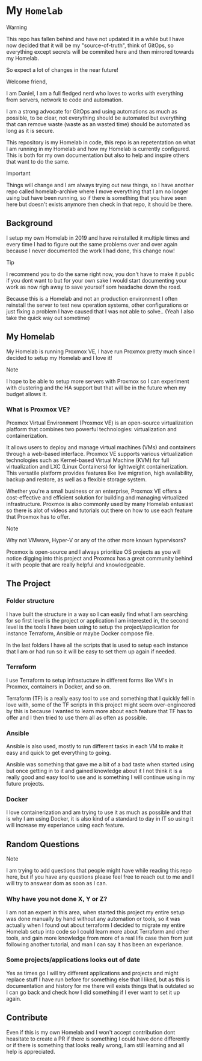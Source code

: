 # My `Homelab`

> [!WARNING]
> This repo has fallen behind and have not updated it in a while but I have now
> decided that it will be my "source-of-truth", think of GitOps, so everything
> except secrets will be commited here and then mirrored towards my Homelab.
>
> So expect a lot of changes in the near future!

Welcome friend,

I am Daniel, I am a full fledged nerd who loves to works with
everything from servers, network to code and automation.

I am a strong advocate for GitOps and using automations as much as possible,
to be clear, not everything should be automated but everything that can remove
waste (waste as an wasted time) should be automated as long as it is secure.

This repository is my Homelab in code, this repo is an repetentation on what I
am running in my Homelab and how my Homelab is currently configured. This is
both for my own documentation but also to help and inspire others that want to
do the same.

> [!IMPORTANT]
> Things will change and I am always trying out new things, so I have another
> repo called homelab-archive where I move everything that I am no longer using
> but have been running, so if there is something that you have seen here but
> doesn't exists anymore then check in that repo, it should be there.

## Background

I setup my own Homelab in 2019 and have reinstalled it multiple times and every
time I had to figure out the same problems over and over again because I never
documented the work I had done, this change now!

> [!TIP]
> I recommend you to do the same right now, you don't have to make it public
> if you dont want to but for your own sake I would start documenting your
> work as now righ away to save yourself som headache down the road.

Because this is a Homelab and not an production environment I often reinstall
the server to test new operation systems, other configurations or just fixing
a problem I have caused that I was not able to solve.. (Yeah I also take the
quick way out sometime)

## My Homelab

My Homelab is running Proxmox VE, I have run Proxmox pretty much since I
decided to setup my Homelab and I love it!

> [!NOTE]
> I hope to be able to setup more servers with Proxmox so I can experiment with
> clustering and the HA support but that will be in the future when my budget
> allows it.

### What is Proxmox VE?
Proxmox Virtual Environment (Proxmox VE) is an open-source virtualization
platform that combines two powerful technologies: virtualization and
containerization.

It allows users to deploy and manage virtual machines (VMs)
and containers through a web-based interface. Proxmox VE supports various
virtualization technologies such as Kernel-based Virtual Machine (KVM) for full
virtualization and LXC (Linux Containers) for lightweight containerization.
This versatile platform provides features like live migration, high
availability, backup and restore, as well as a flexible storage system.

Whether you're a small business or an enterprise, Proxmox VE offers a
cost-effective and efficient solution for building and managing virtualized
infrastructure. Proxmox is also commonly used by many Homelab entusiast so
there is alot of videos and tutorials out there on how to use each feature
that Proxmox has to offer.

> [!NOTE]
> Why not VMware, Hyper-V or any of the other more known hypervisors?
> 
> Proxmox is open-source and I always prioritize OS projects as you will notice
> digging into this project and Proxmox has a great community behind it with
> people that are really helpful and knowledgeable.

## The Project

### Folder structure

I have built the structure in a way so I can easily find what I am searching
for so first level is the project or application I am interested in, the second 
level is the tools I have been using to setup the project/application for
instance Terraform, Ansible or maybe Docker compose file.

In the last folders I have all the scripts that is used to setup each instance
that I am or had run so it will be easy to set them up again if needed.

### Terraform

I use Terraform to setup infrastucture in different forms like VM's in Proxmox,
containers in Docker, and so on.

Terraform (TF) is a really easy tool to use and something that I quickly fell
in love with, some of the TF scripts in this project might seem over-engineered
by this is because I wanted to learn more about each feature that TF has to
offer and I then tried to use them all as often as possible.

### Ansible

Ansible is also used, mostly to run different tasks in each VM to make it easy
and quick to get everything to going.

Ansible was something that gave me a bit of a bad taste when started using but
once getting in to it and gained knowledge about it I not think it is a really
good and easy tool to use and is something I will continue using in my future
projects.

### Docker

I love containerization and am trying to use it as much as possible and that is
why I am using Docker, it is also kind of a standard to day in IT so using it
will increase my experiance using each feature.

## Random Questions

> [!NOTE]
> I am trying to add questions that people might have while reading this repo
> here, but if you have any questions please feel free to reach out to me and
> I will try to answear dom as soon as I can.

### Why have you not done X, Y or Z?

I am not an expert in this area, when started this project my entire setup was
done manually by hand without any automation or tools, so it was actually when
I found out about terraform I decided to migrate my entire Homelab setup into
code so I could learn more about Terraform and other tools, and gain more 
knowledge from more of a real life case then from just following another
tutorial, and man I can say it has been an experiance.

### Some projects/applications looks out of date

Yes as times go I will try different applications and projects and might
replace stuff I have run before for something else that I liked, but as this is
documentation and history for me there will exists things that is outdated so
I can go back and check how I did something if I ever want to set it up again.

## Contribute

Even if this is my own Homelab and I won't accept contribution dont heasitate
to create a PR if there is something I could have done differently or if there
is something that looks really wrong, I am still learning and all help is
appreciated.
